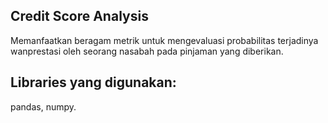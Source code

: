 ## Credit Score Analysis
Memanfaatkan beragam metrik untuk mengevaluasi probabilitas terjadinya wanprestasi oleh seorang nasabah pada pinjaman yang diberikan.

## Libraries yang digunakan:
pandas, numpy.
